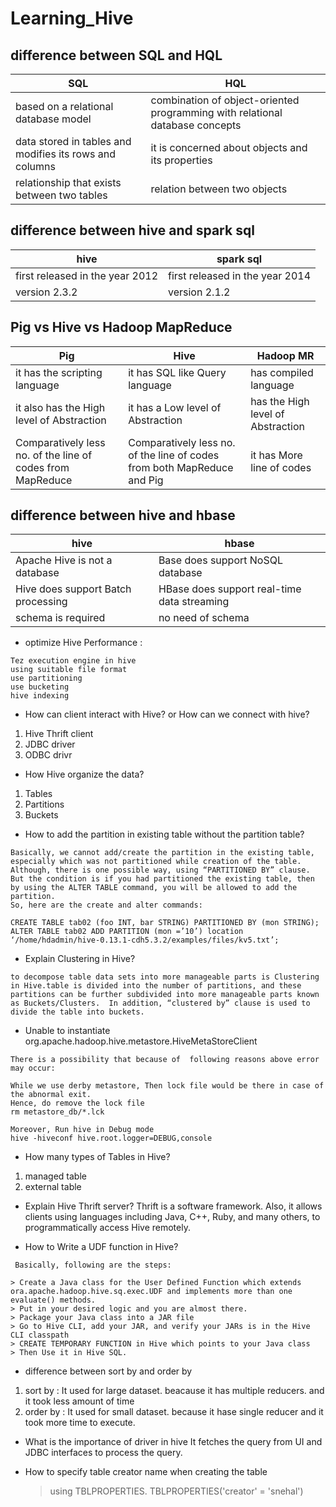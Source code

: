 # Learning_Hive

## difference between SQL and HQL

| SQL           | HQL           |
| ------------- | ------------- |
| based on a relational database model  | combination of object-oriented programming with relational database concepts  |
| data stored in tables and modifies its rows and columns  | it is concerned about objects and its properties  |
| relationship that exists between two tables | relation between two objects |

## difference between hive and spark sql


| hive           | spark sql    |
| ------------- | ------------- |
| first released in the year 2012 | first released in the year 2014 |
| version 2.3.2 | version 2.1.2 |

## Pig vs Hive vs Hadoop MapReduce

| Pig           | Hive           | Hadoop MR |
| ------------- | -------------  | --------- |
| it has the scripting language | it has SQL like Query language | has compiled language |
| it also has the High level of Abstraction | it has a Low level of Abstraction | has the High level of Abstraction |
| Comparatively less no. of the line of codes from MapReduce | Comparatively less no. of the line of codes from both MapReduce and Pig |  it has More line of codes |

## difference between hive and hbase

| hive           |  hbase       |
| ------------- | ------------- |
| Apache Hive is not a database | Base does support NoSQL database |
| Hive does support Batch processing | HBase does support real-time data streaming |
| schema is required | no need of schema |

- optimize Hive Performance :
```
Tez execution engine in hive
using suitable file format
use partitioning
use bucketing
hive indexing
```
- How can client interact with Hive? or How can we connect with hive?
1. Hive Thrift client
2. JDBC driver
3. ODBC drivr

- How Hive organize the data?
1. Tables
2. Partitions
3. Buckets

- How to add the partition in existing table without the partition table?
```
Basically, we cannot add/create the partition in the existing table, especially which was not partitioned while creation of the table.
Although, there is one possible way, using “PARTITIONED BY” clause. But the condition is if you had partitioned the existing table, then by using the ALTER TABLE command, you will be allowed to add the partition.
So, here are the create and alter commands:

CREATE TABLE tab02 (foo INT, bar STRING) PARTITIONED BY (mon STRING);
ALTER TABLE tab02 ADD PARTITION (mon =’10’) location ‘/home/hdadmin/hive-0.13.1-cdh5.3.2/examples/files/kv5.txt’;
```
- Explain Clustering in Hive?
```
to decompose table data sets into more manageable parts is Clustering in Hive.table is divided into the number of partitions, and these partitions can be further subdivided into more manageable parts known as Buckets/Clusters.  In addition, “clustered by” clause is used to divide the table into buckets.
```
- Unable to instantiate org.apache.hadoop.hive.metastore.HiveMetaStoreClient
```
There is a possibility that because of  following reasons above error may occur:

While we use derby metastore, Then lock file would be there in case of the abnormal exit.
Hence, do remove the lock file
rm metastore_db/*.lck

Moreover, Run hive in Debug mode
hive -hiveconf hive.root.logger=DEBUG,console
```
-  How many types of Tables in Hive?
1. managed table
2. external table

- Explain Hive Thrift server?
Thrift is a software framework. Also, it allows clients using languages including Java, C++, Ruby, and many others, to programmatically access Hive remotely.

- How to Write a UDF function in Hive?
```
 Basically, following are the steps:

> Create a Java class for the User Defined Function which extends ora.apache.hadoop.hive.sq.exec.UDF and implements more than one evaluate() methods. 
> Put in your desired logic and you are almost there.
> Package your Java class into a JAR file
> Go to Hive CLI, add your JAR, and verify your JARs is in the Hive CLI classpath
> CREATE TEMPORARY FUNCTION in Hive which points to your Java class
> Then Use it in Hive SQL.
```
- difference between sort by and order by
1. sort by :
            It used for large dataset. beacause it has multiple reducers. and it took less amount of time
2. order by :
            It used for small dataset. because it hase single reducer and it took more time to execute.
            
 - What is the importance of driver in hive
 It fetches the query from UI and JDBC interfaces to process the query.
 
- How to specify table creator name when creating the table 
  > using TBLPROPERTIES. TBLPROPERTIES('creator' = 'snehal')
            
 
